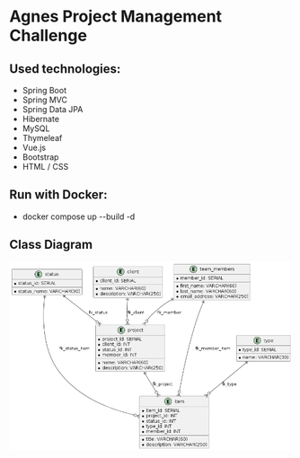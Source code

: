 # Agnes Project Management Challenge 

## Used technologies:
- Spring Boot
- Spring MVC
- Spring Data JPA
- Hibernate
- MySQL
- Thymeleaf
- Vue.js
- Bootstrap
- HTML / CSS

## Run with Docker:

- docker compose up --build -d

## Class Diagram
![diagrama-classe.png](diagrama-classe.png)